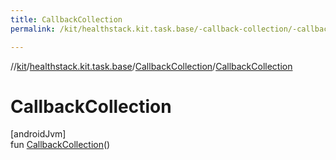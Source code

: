 ```yaml
---
title: CallbackCollection
permalink: /kit/healthstack.kit.task.base/-callback-collection/-callback-collection.html

---
```

//[kit](/kit.html)/[healthstack.kit.task.base](../index.html)/[CallbackCollection](index.html)/[CallbackCollection](-callback-collection.html)



# CallbackCollection



[androidJvm]\
fun [CallbackCollection](-callback-collection.html)()




